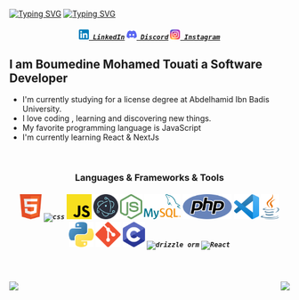 [![Typing SVG](https://readme-typing-svg.herokuapp.com?font=Fira+Code&weight=500&size=30&pause=1000&center=true&vCenter=true&repeat=false&random=false&width=190&lines=Hello+I'm)](https://github.com/PLMohamed)
[![Typing SVG](https://readme-typing-svg.herokuapp.com?font=Fira+Code&weight=500&size=30&pause=1000&color=2C74B3&vCenter=true&repeat=true&random=false&width=430&lines=;Boumedine+Mohamed+Touati;Full+Stack+Developer)](https://github.com/PLMohamed)
<h5 align="center">
  <code><a href="https://www.linkedin.com/in/mohamed-touati-boumedine-8763a12a2/" title="LinkedIn Profile"><img width="18" src="IMAGES/linkedin.svg"> LinkedIn</a></code>
  <code><a href="https://www.discord.com/users/plmohamed" title="Discord Profile"><img width="18" src="IMAGES/discord.svg"> Discord</a></code>
  <code><a href="https://www.instagram.com/mohamed_boumedine/" title="Instagram Profile"><img width="18" src="IMAGES/instagram.svg"> Instagram</a></code>
</h5>
<h2>I am Boumedine Mohamed Touati a Software Developer</h2>
<ul>
<li>I'm currently studying for a license degree at Abdelhamid Ibn Badis University.</li>
<li>I love coding , learning and discovering new things.</li>
<li>My favorite programming language is JavaScript</li>
<li>I'm currently learning React & NextJs</li>
</ul>

<br/>
<h3 align="center">Languages & Frameworks & Tools</h3>
<h5 align="center">
  <code><img title="html" src="IMAGES/html.svg" height="45"></code>
  <code><img title="css" src="IMAGES/css.svg" height="45"></code>
  <code><img title="javascript" src="IMAGES/javascript.svg" height="45"></code>
  <code><img title="electron" src="IMAGES/electron.svg" height="45"></code>
  <code><img title="node js" src="IMAGES/node-js.svg" height="45"></code>
  <code><img title="mysql" src="IMAGES/mysql.svg" height="45"></code>
  <code><img title="php" src="IMAGES/php.svg" height="45"></code>
  <code><img title="visual studio code" src="IMAGES/vs-code.svg" height="45"></code>
  <code><img title="java" src="IMAGES/java.svg" height="45"></code>
  <code><img title="python" src="IMAGES/python.svg" height="45"></code>
  <code><img title="git" src="IMAGES/git.svg" height="45"></code>
  <code><img title="c" src="IMAGES/c.svg" height="45"></code>
  <code><img title="drizzle orm" src="IMAGES/drizzle_orm.ico" height="45"></code>
  <code><img title="React" src="IMAGES/react.ico" height="45"></code>

</h5>

<br><br/>
<picture>
  <source srcset="https://github-readme-stats.vercel.app/api?username=PLMohamed&show_icons=true" media="(prefers-color-scheme: light), (prefers-color-scheme: no-preference)"/>
  <img align="left" src="https://github-readme-stats.vercel.app/api?username=PLMohamed&show_icons=true&theme=dark" />
</picture>
<picture>
  <source srcset="https://github-readme-stats.vercel.app/api/top-langs/?username=PLMohamed" media="(prefers-color-scheme: light), (prefers-color-scheme: no-preference)"/>
  <img align="right" src="https://github-readme-stats.vercel.app/api/top-langs/?username=PLMohamed&theme=dark" />
</picture>


